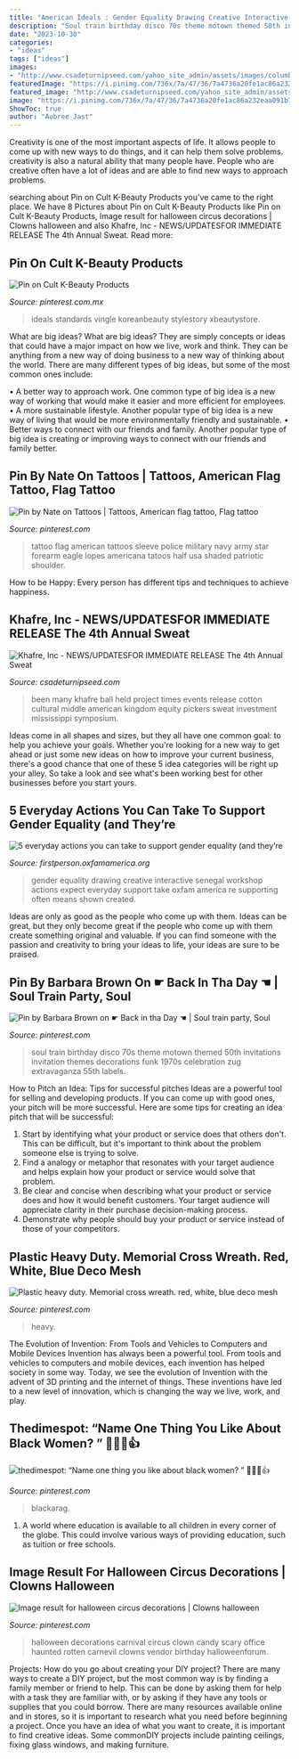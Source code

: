 ```yaml
---
title: "American Ideals : Gender Equality Drawing Creative Interactive Senegal Workshop Actions Expect Everyday Support Take Oxfam America Re Supporting Often Means Shown Created"
description: "Soul train birthday disco 70s theme motown themed 50th invitations invitation themes decorations funk 1970s celebration zug extravaganza 55th labels"
date: "2023-10-30"
categories:
- "ideas"
tags: ["ideas"]
images:
- "http://www.csadeturnipseed.com/yahoo_site_admin/assets/images/columbus_toy_june_2012.149133738_std.jpg"
featuredImage: "https://i.pinimg.com/736x/7a/47/36/7a4736a20fe1ac86a232eaa091b70c76.jpg"
featured_image: "http://www.csadeturnipseed.com/yahoo_site_admin/assets/images/columbus_toy_june_2012.149133738_std.jpg"
image: "https://i.pinimg.com/736x/7a/47/36/7a4736a20fe1ac86a232eaa091b70c76.jpg"
ShowToc: true
author: "Aubree Jast"
---
```



Creativity is one of the most important aspects of life. It allows people to come up with new ways to do things, and it can help them solve problems. creativity is also a natural ability that many people have. People who are creative often have a lot of ideas and are able to find new ways to approach problems.

	

		
searching about Pin on Cult K-Beauty Products you've came to the right place. We have 8 Pictures about Pin on Cult K-Beauty Products like Pin on Cult K-Beauty Products, Image result for halloween circus decorations | Clowns halloween and also Khafre, Inc - NEWS/UPDATES﻿FOR IMMEDIATE RELEASE The 4th Annual Sweat. Read more:
		
    
## Pin On Cult K-Beauty Products

<img loading=lazy src="https://i.pinimg.com/736x/7a/47/36/7a4736a20fe1ac86a232eaa091b70c76.jpg" onerror="this.onerror=null;this.src='https://tse4.mm.bing.net/th?id=OIP.4MIAKGah9TW7rr4T6ukB7gHaHA&amp;pid=15.1';" alt="Pin on Cult K-Beauty Products">

_Source: pinterest.com.mx_

>ideals standards vingle koreanbeauty stylestory xbeautystore. 

	

What are big ideas?
What are big ideas? They are simply concepts or ideas that could have a major impact on how we live, work and think. They can be anything from a new way of doing business to a new way of thinking about the world.
There are many different types of big ideas, but some of the most common ones include: 

• A better way to approach work. One common type of big idea is a new way of working that would make it easier and more efficient for employees. 
• A more sustainable lifestyle. Another popular type of big idea is a new way of living that would be more environmentally friendly and sustainable. 
• Better ways to connect with our friends and family. Another popular type of big idea is creating or improving ways to connect with our friends and family better.

    
## Pin By Nate On Tattoos | Tattoos, American Flag Tattoo, Flag Tattoo

<img loading=lazy src="https://i.pinimg.com/originals/b5/3d/a8/b53da8b6270d637a42e41ec197a9c0da.jpg" onerror="this.onerror=null;this.src='https://tse2.mm.bing.net/th?id=OIP.ozbPotd3jHZl8KONBtoWfgHaJ4&amp;pid=15.1';" alt="Pin by Nate on Tattoos | Tattoos, American flag tattoo, Flag tattoo">

_Source: pinterest.com_

>tattoo flag american tattoos sleeve police military navy army star forearm eagle lopes americana tatoos half usa shaded patriotic shoulder. 

	

How to be Happy: Every person has different tips and techniques to achieve happiness.
 

    
## Khafre, Inc - NEWS/UPDATES﻿FOR IMMEDIATE RELEASE The 4th Annual Sweat

<img loading=lazy src="http://www.csadeturnipseed.com/yahoo_site_admin/assets/images/columbus_toy_june_2012.149133738_std.jpg" onerror="this.onerror=null;this.src='https://tse4.mm.bing.net/th?id=OIP.h27nUOCWSYHyW-tR8wDGHQHaK4&amp;pid=15.1';" alt="Khafre, Inc - NEWS/UPDATES﻿FOR IMMEDIATE RELEASE The 4th Annual Sweat">

_Source: csadeturnipseed.com_

>been many khafre ball held project times events release cotton cultural middle american kingdom equity pickers sweat investment mississippi symposium. 

	

Ideas come in all shapes and sizes, but they all have one common goal: to help you achieve your goals. Whether you're looking for a new way to get ahead or just some new ideas on how to improve your current business, there's a good chance that one of these 5 idea categories will be right up your alley. So take a look and see what's been working best for other businesses before you start yours.

    
## 5 Everyday Actions You Can Take To Support Gender Equality (and They’re

<img loading=lazy src="https://s3.amazonaws.com/blog.oxfamamerica.org/firstperson/2015/03/senegal-gender-workshop-1220x763.jpg" onerror="this.onerror=null;this.src='https://tse3.mm.bing.net/th?id=OIP.nxrjVg1KVxkWhbHk1KdgdQHaEo&amp;pid=15.1';" alt="5 everyday actions you can take to support gender equality (and they’re">

_Source: firstperson.oxfamamerica.org_

>gender equality drawing creative interactive senegal workshop actions expect everyday support take oxfam america re supporting often means shown created. 

	

Ideas are only as good as the people who come up with them.
Ideas can be great, but they only become great if the people who come up with them create something original and valuable. If you can find someone with the passion and creativity to bring your ideas to life, your ideas are sure to be praised.

    
## Pin By Barbara Brown On ☛ Back In Tha Day ☚ | Soul Train Party, Soul

<img loading=lazy src="https://i.pinimg.com/originals/7d/f8/c2/7df8c201c90be586148e993c17098b7b.jpg" onerror="this.onerror=null;this.src='https://tse2.mm.bing.net/th?id=OIP.9v4e2VKdZsjoikKjUA8TMgHaLY&amp;pid=15.1';" alt="Pin by Barbara Brown on ☛ Back in tha Day ☚ | Soul train party, Soul">

_Source: pinterest.com_

>soul train birthday disco 70s theme motown themed 50th invitations invitation themes decorations funk 1970s celebration zug extravaganza 55th labels. 

	

How to Pitch an Idea: Tips for successful pitches
Ideas are a powerful tool for selling and developing products. If you can come up with good ones, your pitch will be more successful. Here are some tips for creating an idea pitch that will be successful:
1. Start by identifying what your product or service does that others don't. This can be difficult, but it's important to think about the problem someone else is trying to solve.
2. Find a analogy or metaphor that resonates with your target audience and helps explain how your product or service would solve that problem.
3. Be clear and concise when describing what your product or service does and how it would benefit customers. Your target audience will appreciate clarity in their purchase decision-making process.
4. Demonstrate why people should buy your product or service instead of those of your competitors.

    
## Plastic Heavy Duty. Memorial Cross Wreath. Red, White, Blue Deco Mesh

<img loading=lazy src="https://i.pinimg.com/originals/21/af/44/21af448bc24800adc7be823dd773ccf0.jpg" onerror="this.onerror=null;this.src='https://tse2.mm.bing.net/th?id=OIP.r7kUdHtUq2aDdzeCiDLq8AHaJ4&amp;pid=15.1';" alt="Plastic heavy duty. Memorial cross wreath. red, white, blue deco mesh">

_Source: pinterest.com_

>heavy. 

	

The Evolution of Invention: From Tools and Vehicles to Computers and Mobile Devices
Invention has always been a powerful tool. From tools and vehicles to computers and mobile devices, each invention has helped society in some way. Today, we see the evolution of Invention with the advent of 3D printing and the internet of things. These inventions have led to a new level of innovation, which is changing the way we live, work, and play.

    
## Thedimespot: “Name One Thing You Like About Black Women? ” 👏😀💯👍

<img loading=lazy src="https://i.pinimg.com/originals/4c/25/89/4c2589d63b2ecab5842cd4159d59adb6.jpg" onerror="this.onerror=null;this.src='https://tse1.mm.bing.net/th?id=OIP.d4wzde2CObI8Cx1yq_0dqwHaLH&amp;pid=15.1';" alt="thedimespot: “Name one thing you like about black women? ” 👏😀💯👍">

_Source: pinterest.com_

>blackarag. 

	

1. A world where education is available to all children in every corner of the globe. This could involve various ways of providing education, such as tuition or free schools. 

    
## Image Result For Halloween Circus Decorations | Clowns Halloween

<img loading=lazy src="https://i.pinimg.com/originals/62/5d/b8/625db8890511fb58e272f158eea892c9.jpg" onerror="this.onerror=null;this.src='https://tse1.mm.bing.net/th?id=OIP.rZkG2mRtoZaYchBkDqCuIgAAAA&amp;pid=15.1';" alt="Image result for halloween circus decorations | Clowns halloween">

_Source: pinterest.com_

>halloween decorations carnival circus clown candy scary office haunted rotten carnevil clowns vendor birthday halloweenforum. 

	

Projects: How do you go about creating your DIY project?
There are many ways to create a DIY project, but the most common way is by finding a family member or friend to help. This can be done by asking them for help with a task they are familiar with, or by asking if they have any tools or supplies that you could borrow. There are many resources available online and in stores, so it is important to research what you need before beginning a project. Once you have an idea of what you want to create, it is important to find creative ideas. Some commonDIY projects include painting ceilings, fixing glass windows, and making furniture.


